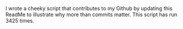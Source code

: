I wrote a cheeky script that contributes to my Github by updating this ReadMe to illustrate why more than commits matter. This script has run 3425 times.